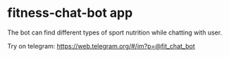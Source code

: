 # fitness-chat-bot app

The bot can find different types of sport nutrition while chatting with user.

Try on telegram: https://web.telegram.org/#/im?p=@fit_chat_bot
